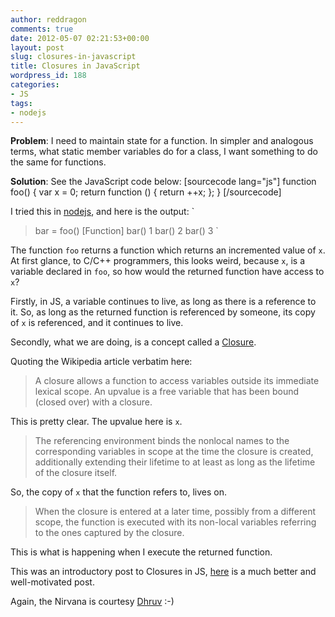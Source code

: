 ```yaml
---
author: reddragon
comments: true
date: 2012-05-07 02:21:53+00:00
layout: post
slug: closures-in-javascript
title: Closures in JavaScript
wordpress_id: 188
categories:
- JS
tags:
- nodejs
---
```


**Problem**: I need to maintain state for a function. In simpler and analogous terms, what static member variables do for a class, I want something to do the same for functions.


**Solution**: See the JavaScript code below:
[sourcecode lang="js"]
function foo() {
    var x = 0;
    return function () { return ++x; };
}
[/sourcecode]

I tried this in [nodejs](http://nodejs.org/), and here is the output:
`
> bar = foo()
[Function]
> bar()
1
> bar()
2
> bar()
3
`

The function `foo` returns a function which returns an incremented value of `x`. At first glance, to C/C++ programmers, this looks weird, because `x`, is a variable declared in `foo`, so how would the returned function have access to `x`?

Firstly, in JS, a variable continues to live, as long as there is a reference to it. So, as long as the returned function is referenced by someone, its copy of `x` is referenced, and it continues to live.

Secondly, what we are doing, is a concept called a [Closure](http://en.wikipedia.org/wiki/Closure_(computer_science)). 

Quoting the Wikipedia article verbatim here:



> A closure allows a function to access variables outside its immediate lexical scope. An upvalue is a free variable that has been bound (closed over) with a closure.



This is pretty clear. The upvalue here is `x`.



> The referencing environment binds the nonlocal names to the corresponding variables in scope at the time the closure is created, additionally extending their lifetime to at least as long as the lifetime of the closure itself. 



So, the copy of `x` that the function refers to, lives on.



> When the closure is entered at a later time, possibly from a different scope, the function is executed with its non-local variables referring to the ones captured by the closure.



This is what is happening when I execute the returned function.

This was an introductory post to Closures in JS, [here](http://howtonode.org/why-use-closure) is a much better and well-motivated post.

Again, the Nirvana is courtesy [Dhruv](http://dhruvbird.com) :-) 

